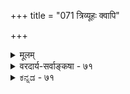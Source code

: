 +++
title = "071 त्रिव्यूहः क्वापि"

+++
<details><summary>मूलम्</summary>

त्रिव्यूहः क्वापि देवः क्वचिदपि हि चतुर्व्यूह उक्तस्तदेवं व्याघातेऽन्योन्यबाधादुभयमिदमसत्कल्पनामात्रमस्तु ।  
तत्राद्ये व्यूहभेदे त्रियुगगुणतया चिन्तनीये परस्माद्युक्ता भेदाविवक्षा तदनुपगमने तत्त्वसंख्यादिबाधः ॥ ७१ ॥
</details>

<details><summary>वरदार्य-सर्वाङ्कषा - ७१</summary>

अन्यमपि विरोधाभासं भगवच्छास्त्रे प्रतीयमानं परिहरति - त्रिव्यूह इत्यादि । **कापि** = कुत्र चित्प्रकरणे तु **देवः** = भगवान् **त्रिव्यूहः** = संकर्षणप्रद्युम्नानिरुद्धरूपव्यूहत्रयरूपः उक्तः । क्वचिदपि **हि** = कुत्रचित्प्रकरणे तु **चतुर्व्यूहः** = उक्तत्रिभिस्सहादौ वासुदेवं योजयित्वा चतुर्व्यूहरूपी उक्तः । **तत्** = तस्मात् **एवम्** = उक्तरीत्या परस्परविरोधः दुष्परिहरः । अतस्तत्परिहाराय - एवं व्याघाते, **अन्योऽन्यबाधात्** = परस्परं बाधात्, विनिगमनाविरहात् इदम् **उभयम्** =त्रिव्यूहचतुर्व्यूहपक्षद्वयमपि **असत्** = नास्त्येव । वचनानि दृश्यन्ते किलेति चेत्कल्पनामात्रम् **अस्तु** =उपासकबुद्ध्यनुगुणं तैस्तैः कल्पितमिदं सर्वमित्येवास्तु । अतो व्यूहादिकं नास्त्येव ॥ 

इदं निराकरेति - तन्नेति । विरोधे स्पष्टे सति कथं तन्नतीति चेत्, आद्ये **व्यूहभेदे** = वासुदेवाख्ये प्रथमे व्यूहविशेषे **त्रियुगगुणतया** = षाड्गुण्यपरिपूर्णतया **चिन्तनीये** = उपास्ये सति **परस्मात्** = परवासुदेवात्

217. 

504 

[ भगवद्रूपेषु परस्परविरोधपरिहारः ] 

मूर्तीनां मूलमूलिप्रभृतिषु बहुधा वैपरीत्यप्रतितेः 

वर्णादौ बीजतादिव्यवहृतिवदियं वर्णना भावनार्था । 

मैवं कालादिभेदात् प्रशमितविहतौ कल्पितत्वं न कल्प्यम् 

नो चेद् ब्रह्माद्युदन्तेष्वपि विषमकथाभेदवैयाकुली स्यात् ॥72॥ 

भेदाविवक्षा युक्ता, उभयवासुदेवयोरपि समानत्वात् । **तदनुपगमने** = उक्तनिर्वाहानङ्गीकारे तत्त्वसंख्यादिबाधःतत्त्वानां संख्यादावपि विरोधस्स्यादिति सर्वमपि त्याज्यभापद्येत । यथा छान्दोग्ये पृथिव्यप्तेजसां त्रयाणामेव सृष्टिः श्रूयते । तैत्तरीये पृथिव्यप्तेजोवाय्वाकाशानां पञ्चानां सृष्टिः श्रूयते । एवं परस्परविरोधात् उभयमपि त्याज्यमापद्येत । श्रुतेस्त्यागासंभवात् यथाकथञ्चित्समन्वयः आवश्यकश्चेत्, एवमेवात्रापि 'पाञ्चरात्रस्य कृत्स्नस्य वक्ता नारायणः स्वयम्' इति वेदतुल्यतया संमते पाञ्चरात्रेऽपि विरोधे प्रतीयमाने नान्यतरत्यागो युक्तः, किन्तु यथाकथाञ्चित्समन्वय एव ज्ञेयः । परवासुदेवे व्यूहवासुदेवे च षाड्गुण्यपरिपूर्त्या तयोरभेदविवक्षया व्यूहत्रित्ववादः प्रसृतः । गुणपूर्त्या देहसाम्ये किमर्थः वासुदेवद्वयाङ्गीकारकेश इति चेत्, प्रमाणस्य तथात्वाद्वयं किं कुर्मः, यथाप्रमाणं द्वयमप्यङ्गीकर्तव्यमिति केचित् । अन्ये तु - परवासुदेवः व्यूहवासुदेवात् भिन्नः सर्वोत्तीर्णस्वरूपः । व्यूहवासुदेवस्तु सृष्टिस्थितिलयव्यापारनिर्वाहार्थं यथासंख्यम् अनिरुद्धप्रद्युम्नसंकर्षणरूपेणावतर्तुं सन्नद्धस्तदनुगुणज्ञानशक्त्यादिसंपन्नस्वरूपः परमात्मेति विशेषमाहुः ॥ ७१ ॥
</details>


<details><summary>ಕನ್ನಡ - ७१</summary>

त्रिव्यूहवाद चतुर्वूहवादगळ समन्वयवन्नु प्रतिपादिसुत्तारॆ देवः त्रिव्यूहः क्यापि उक्त परमात्मन व्यूहगळु सङ्कर्षण, प्रद्युम्न, अनिरुद्ध ऎन्दु मूरॆन्दु कॆलवॆडॆयल्लि हेळिदॆ. क्वचिदपि हि चतुवूहः उक्त कॆलवडॆयल्लन्तू अवुगळॊन्दिगॆ वासुदेवनन्नू सेरिसि व्यूहगळु नाल्कॆन्दु हेळिदॆ. तदेवं व्याघाते अन्नोन्य 

बाधात् इदं उभयं असत्, कल्पनामात्रं अस्तु ऎरडक्कू परस्पर विरोध बरुवुदरिन्द परस्पर बाधितवागि ई ऎरडु पक्षवू तप्पागि, इवॆल्लवू केवल कल्पनॆये सरि! 

हीगॆ ऎन्दरॆ तत् न अदु सरियल्ल. एतक्कॆन्दरॆ, आ व्यूहभेदे त्रियुगगुणतया चिन्ननीये, परस्मात् भेदाविना युक्ता मॊदलनॆय व्यूहवाद वासुदेवनल्लि ज्ञानशादि आरु गुणगळन्नु अनुसन्धान माडबेकागिरुवुदरिन्दलू, परवासुदेवनल्ल आ आरु गुण 

252 

-217- 

[व्यू हादिप्रादुर्भावदल्लि विरोध परिहार 

[श्लोक 72 

गळिरुवुदरिन्दलू, परवासुदेवनिगू व्यूहवासुदेवनिगू भेदवन्नु ऎणिसदॆ इरलु अवकाशविरुवुदरिन्द मूरु व्यूहवाद हुट्टिकॊण्डिरु वुदरिन्द ऎरडु पक्षगळिगू याव विरोधवू इल्ल. 

परवासुदेवनन्तये व्यूहवासुदेवनू षाड्गुण्य परि पूर्णना द्दरिन्द ऎरडन्नू ऒन्दागि भाविसिदाग 'व्यूहगळु मूरु' ऎम्ब वाद प्रवृत्तवागुत्तदॆ. गुण साम्यविद्दरू मूर्तिभेद इरुवुदरिन्द ऎरडन्नू बेरॆ बेरॆयागि परिगणिसिदाग 'व्यूहगळु नाल्कु' ऎम्ब वाद प्रवृत्तवागुत्तदॆ. आद्दरिन्द याव विरोधवू इल्ल. 

तदनुपगमने तत्त्व सङ्ख्यादिबाधः इदन्नु ऒप्पदिद्दरॆ, पृथिवि, अप्पु, तेजस्सु ऎम्ब मूरे तत्त्वगळ उत्पत्तियन्नु हेळुव छान्स्ग्यश्रुतिगू, पृथिव्यादि ऐदु तत्त्वगळ उत्पत्तियन्नु हेळुव तैत्तिरीयश्रुतिगू परस्पर विरोधदिन्द ऎरडु श्रुतिगळू अप्रमाण वागबेकागुत्तदॆ. आदुदरिन्द प्रामाणिक वाक्यगळल्लि हेगादरू विरोधवन्नु परिहरिसिकॊळ्ळबेकाद्दु आवश्यक ॥ ७१ ॥
</details>

